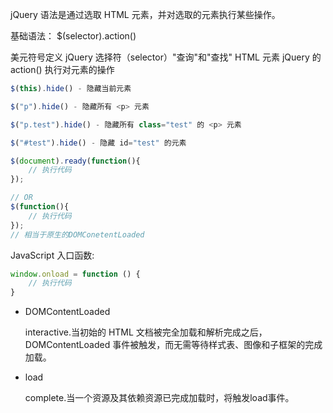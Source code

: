 jQuery 语法是通过选取 HTML 元素，并对选取的元素执行某些操作。

基础语法： $(selector).action()

美元符号定义 jQuery
选择符（selector）"查询"和"查找" HTML 元素
jQuery 的 action() 执行对元素的操作

```javascript
$(this).hide() - 隐藏当前元素

$("p").hide() - 隐藏所有 <p> 元素

$("p.test").hide() - 隐藏所有 class="test" 的 <p> 元素

$("#test").hide() - 隐藏 id="test" 的元素
```


```javascript
$(document).ready(function(){
    // 执行代码
});

// OR
$(function(){
    // 执行代码
});
// 相当于原生的DOMConetentLoaded
```

JavaScript 入口函数:

```javascript
window.onload = function () {
    // 执行代码
}
```


- DOMContentLoaded

	interactive.当初始的 HTML 文档被完全加载和解析完成之后，DOMContentLoaded 事件被触发，而无需等待样式表、图像和子框架的完成加载。

- load

	complete.当一个资源及其依赖资源已完成加载时，将触发load事件。

